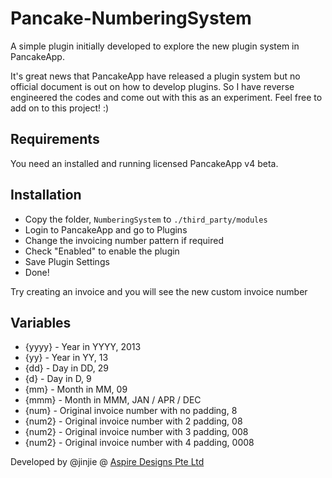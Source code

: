Pancake-NumberingSystem
=======================

A simple plugin initially developed to explore the new plugin system in PancakeApp.

It's great news that PancakeApp have released a plugin system but no official document is out on how to develop plugins. So I have reverse engineered the codes and come out with this as an experiment. Feel free to add on to this project! :)

Requirements
------------

You need an installed and running licensed PancakeApp v4 beta.

Installation
------------

- Copy the folder, <code>NumberingSystem</code> to <code>./third_party/modules</code>
- Login to PancakeApp and go to Plugins
- Change the invoicing number pattern if required
- Check "Enabled" to enable the plugin
- Save Plugin Settings
- Done!

Try creating an invoice and you will see the new custom invoice number

Variables
---------

- {yyyy} - Year in YYYY, 2013
- {yy} - Year in YY, 13
- {dd} - Day in DD, 29
- {d} - Day in D, 9
- {mm} - Month in MM, 09
- {mmm} - Month in MMM, JAN / APR / DEC
- {num} - Original invoice number with no padding, 8
- {num2} - Original invoice number with 2 padding, 08
- {num2} - Original invoice number with 3 padding, 008
- {num2} - Original invoice number with 4 padding, 0008

Developed by @jinjie @ [Aspire Designs Pte Ltd](http://www.aspiredesigns.com.sg)